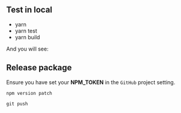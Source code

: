 ## Test in local

- yarn
- yarn test
- yarn build

And you will see:

## Release package

Ensure you have set your **NPM_TOKEN** in the `GitHub` project setting.

```
npm version patch

git push
```
